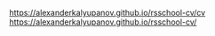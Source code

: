 https://alexanderkalyupanov.github.io/rsschool-cv/cv
https://alexanderkalyupanov.github.io/rsschool-cv/
